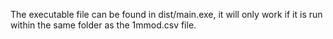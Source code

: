 The executable file can be found in dist/main.exe, it will only work if it is run within the same folder as the 1mmod.csv file.
